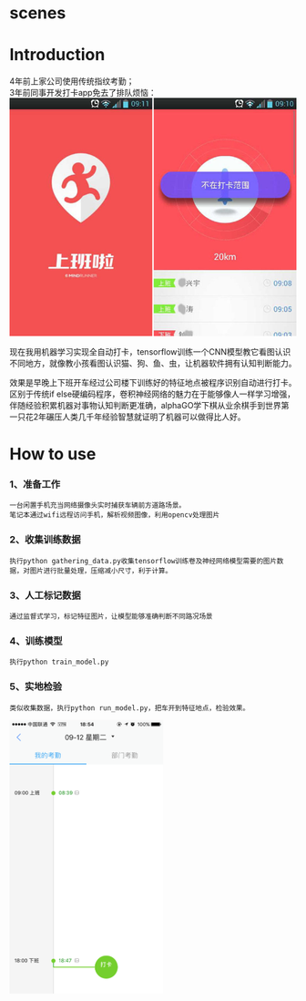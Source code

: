 scenes
=============

# Introduction

4年前上家公司使用传统指纹考勤；  
3年前同事开发打卡app免去了排队烦恼：  
<img src="/public/app_concat_640.jpg" width=579>

现在我用机器学习实现全自动打卡，tensorflow训练一个CNN模型教它看图认识不同地方，就像教小孩看图认识猫、狗、鱼、虫，让机器软件拥有认知判断能力。

效果是早晚上下班开车经过公司楼下训练好的特征地点被程序识别自动进行打卡。区别于传统if else硬编码程序，卷积神经网络的魅力在于能够像人一样学习增强，伴随经验积累机器对事物认知判断更准确，alphaGO学下棋从业余棋手到世界第一只花2年碾压人类几千年经验智慧就证明了机器可以做得比人好。


# How to use


### 1、准备工作  
    一台闲置手机充当网络摄像头实时捕获车辆前方道路场景。
    笔记本通过wifi远程访问手机，解析视频图像，利用opencv处理图片

### 2、收集训练数据  
    执行python gathering_data.py收集tensorflow训练卷及神经网络模型需要的图片数据，对图片进行批量处理，压缩减小尺寸，利于计算。

### 3、人工标记数据  
    通过监督式学习，标记特征图片，让模型能够准确判断不同路况场景

### 4、训练模型  
    执行python train_model.py

### 5、实地检验  
    类似收集数据，执行python run_model.py，把车开到特征地点，检验效果。
  
<img src="/public/IMG_3222.PNG" height=480>
